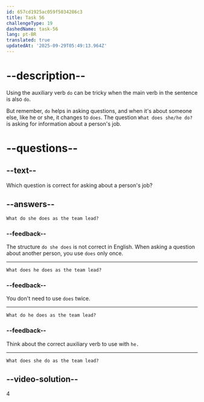 ```yaml
---
id: 657cd1925ac059f5034286c3
title: Task 56
challengeType: 19
dashedName: task-56
lang: pt-BR
translated: true
updatedAt: '2025-09-29T05:49:13.964Z'
---
```


# --description--

Using the auxiliary verb `do` can be tricky when the main verb in the sentence is also `do`. 

But remember, `do` helps in asking questions, and when it's about someone else, like he or she, it changes to `does`. The question `What does she/he do?` is asking for information about a person's job.

# --questions--

## --text--

Which question is correct for asking about a person's job?

## --answers--

`What do she does as the team lead?`

### --feedback--

The structure `do she does` is not correct in English. When asking a question about another person, you use `does` only once. 

---

`What does he does as the team lead?`

### --feedback--

You don't need to use `does` twice. 

---

`What do he does as the team lead?`

### --feedback--

Think about the correct auxiliary verb to use with `he.`

---

`What does she do as the team lead?`

## --video-solution--

4
